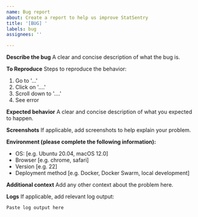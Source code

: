 ```yaml
---
name: Bug report
about: Create a report to help us improve StatSentry
title: '[BUG] '
labels: bug
assignees: ''

---
```


**Describe the bug**
A clear and concise description of what the bug is.

**To Reproduce**
Steps to reproduce the behavior:
1. Go to '...'
2. Click on '....'
3. Scroll down to '....'
4. See error

**Expected behavior**
A clear and concise description of what you expected to happen.

**Screenshots**
If applicable, add screenshots to help explain your problem.

**Environment (please complete the following information):**
 - OS: [e.g. Ubuntu 20.04, macOS 12.0]
 - Browser [e.g. chrome, safari]
 - Version [e.g. 22]
 - Deployment method [e.g. Docker, Docker Swarm, local development]

**Additional context**
Add any other context about the problem here.

**Logs**
If applicable, add relevant log output:
```
Paste log output here
```